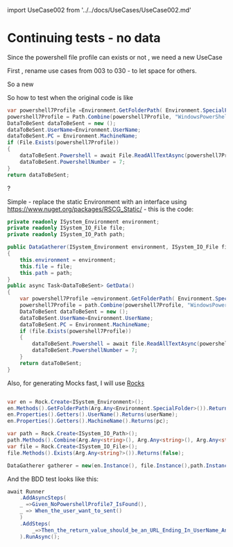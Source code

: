 import UseCase002 from '../../docs/UseCases/UseCase002.md'

# Continuing tests - no data

Since the powershell file profile can exists or not , we need a new UseCase

First , rename use cases from 003 to 030 - to let space for others.

So a new 

<!--truncate-->
<UseCase002 />


So how to test when the original code is like

```csharp
var powershell7Profile =Environment.GetFolderPath( Environment.SpecialFolder.MyDocuments );
powershell7Profile = Path.Combine(powershell7Profile, "WindowsPowerShell", "Microsoft.PowerShell_profile.ps1");
DataToBeSent dataToBeSent = new ();
dataToBeSent.UserName=Environment.UserName;
dataToBeSent.PC = Environment.MachineName;
if (File.Exists(powershell7Profile))
{
    dataToBeSent.Powershell = await File.ReadAllTextAsync(powershell7Profile);
    dataToBeSent.PowershellNumber = 7;
}
return dataToBeSent;
```

?

Simple - replace the static Environment with an interface using https://www.nuget.org/packages/RSCG_Static/  -  this is the code:

```csharp
private readonly ISystem_Environment environment;
private readonly ISystem_IO_File file;
private readonly ISystem_IO_Path path;

public DataGatherer(ISystem_Environment environment, ISystem_IO_File file, ISystem_IO_Path path)
{
    this.environment = environment;
    this.file = file;
    this.path = path;
}
public async Task<DataToBeSent> GetData()
{
    var powershell7Profile =environment.GetFolderPath( Environment.SpecialFolder.MyDocuments );
    powershell7Profile = path.Combine(powershell7Profile, "WindowsPowerShell", "Microsoft.PowerShell_profile.ps1");
    DataToBeSent dataToBeSent = new ();
    dataToBeSent.UserName=Environment.UserName;
    dataToBeSent.PC = Environment.MachineName;
    if (file.Exists(powershell7Profile))
    {
        dataToBeSent.Powershell = await file.ReadAllTextAsync(powershell7Profile, CancellationToken.None);
        dataToBeSent.PowershellNumber = 7;
    }
    return dataToBeSent;
}
```


Also, for generating Mocks fast, I will use [Rocks](https://github.com/JasonBock/Rocks/)

```csharp

var en = Rock.Create<ISystem_Environment>();
en.Methods().GetFolderPath(Arg.Any<Environment.SpecialFolder>()).Returns("");
en.Properties().Getters().UserName().Returns(userName);
en.Properties().Getters().MachineName().Returns(pc);

var path = Rock.Create<ISystem_IO_Path>();
path.Methods().Combine(Arg.Any<string>(), Arg.Any<string>(), Arg.Any<string>()).Returns("");
var file = Rock.Create<ISystem_IO_File>();
file.Methods().Exists(Arg.Any<string?>()).Returns(false);

DataGatherer gatherer = new(en.Instance(), file.Instance(),path.Instance());
```

And the BDD test looks like this:
```csharp
await Runner            
    .AddAsyncSteps(
    _ =>Given_NoPowershellProfile7_IsFound(),
    _ => When_the_user_want_to_sent()
    )
    .AddSteps(
        _=>Then_the_return_value_should_be_an_URL_Ending_In_UserName_And_PC(userName,pc)
    ).RunAsync();
```